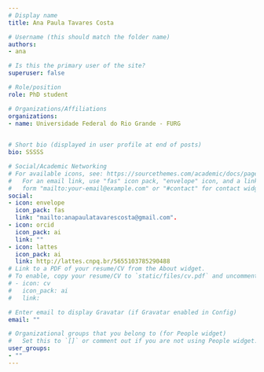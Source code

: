 ```yaml
---
# Display name
title: Ana Paula Tavares Costa

# Username (this should match the folder name)
authors:
- ana

# Is this the primary user of the site?
superuser: false

# Role/position
role: PhD student 

# Organizations/Affiliations
organizations:
- name: Universidade Federal do Rio Grande - FURG
  

# Short bio (displayed in user profile at end of posts)
bio: SSSSS

# Social/Academic Networking
# For available icons, see: https://sourcethemes.com/academic/docs/page-builder/#icons
#   For an email link, use "fas" icon pack, "envelope" icon, and a link in the
#   form "mailto:your-email@example.com" or "#contact" for contact widget.
social:
- icon: envelope
  icon_pack: fas
  link: "mailto:anapaulatavarescosta@gmail.com".
- icon: orcid
  icon_pack: ai
  link: ""
- icon: lattes
  icon_pack: ai
  link: http://lattes.cnpq.br/5655103785290488
# Link to a PDF of your resume/CV from the About widget.
# To enable, copy your resume/CV to `static/files/cv.pdf` and uncomment the lines below.
# - icon: cv
#   icon_pack: ai
#   link: 

# Enter email to display Gravatar (if Gravatar enabled in Config)
email: ""

# Organizational groups that you belong to (for People widget)
#   Set this to `[]` or comment out if you are not using People widget.
user_groups:
- ""
---
```

